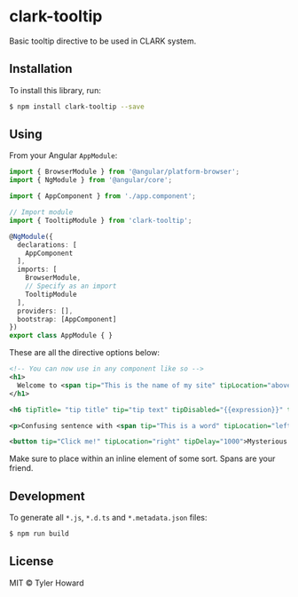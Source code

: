 # clark-tooltip

Basic tooltip directive to be used in CLARK system.

## Installation

To install this library, run:

```bash
$ npm install clark-tooltip --save
```

## Using

From your Angular `AppModule`:

```typescript
import { BrowserModule } from '@angular/platform-browser';
import { NgModule } from '@angular/core';

import { AppComponent } from './app.component';

// Import module
import { TooltipModule } from 'clark-tooltip';

@NgModule({
  declarations: [
    AppComponent
  ],
  imports: [
    BrowserModule,
    // Specify as an import
    TooltipModule
  ],
  providers: [],
  bootstrap: [AppComponent]
})
export class AppModule { }
```

These are all the directive options below:
```xml
<!-- You can now use in any component like so -->
<h1>
  Welcome to <span tip="This is the name of my site" tipLocation="above">{{strangeTitle}}</span>!
</h1>

<h6 tipTitle= "tip title" tip="tip text" tipDisabled="{{expression}}" tipTheme="good|bad|neutral|light|dark">Subtitle</h6>

<p>Confusing sentence with <span tip="This is a word" tipLocation="left">words</span></p>

<button tip="Click me!" tipLocation="right" tipDelay="1000">Mysterious Button with 1 second delay</button>

```
Make sure to place within an inline element of some sort. Spans are your friend.

## Development

To generate all `*.js`, `*.d.ts` and `*.metadata.json` files:

```bash
$ npm run build
```

## License

MIT © Tyler Howard
